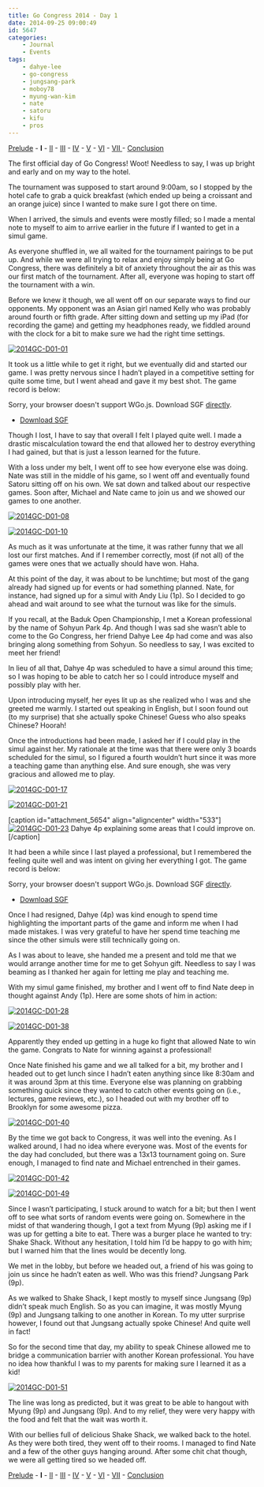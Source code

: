 ```yaml
---
title: Go Congress 2014 - Day 1
date: 2014-09-25 09:00:49
id: 5647
categories:
	- Journal
	- Events
tags:
	- dahye-lee
	- go-congress
	- jungsang-park
	- moboy78
	- myung-wan-kim
	- nate
	- satoru
	- kifu
	- pros
---
```


[Prelude](http://www.bengozen.com/go-congress-2014-prelude/ "Go Congress 2014 — Prelude") - **I** - [II](http://www.bengozen.com/go-congress-2014-day-2/ "Go Congress 2014 — Day 2") - [III](http://www.bengozen.com/go-congress-2014-day-3/ "Go Congress 2014 — Day 3") - [IV](http://www.bengozen.com/go-congress-2014-day-4/ "Go Congress 2014 — Day 4") - [V](http://www.bengozen.com/go-congress-2014-day-5/ "Go Congress 2014 — Day 5") - [VI](http://www.bengozen.com/go-congress-2014-day-6/ "Go Congress 2014 — Day 6") - [VII ](http://www.bengozen.com/go-congress-2014-day-7/ "Go Congress 2014 — Day 7")- [Conclusion](http://www.bengozen.com/go-congress-2014-conclusion/ "Go Congress 2014 — Conclusion")

The first official day of Go Congress! Woot! Needless to say, I was up bright and early and on my way to the hotel.

The tournament was supposed to start around 9:00am, so I stopped by the hotel cafe to grab a quick breakfast (which ended up being a croissant and an orange juice) since I wanted to make sure I got there on time.

When I arrived, the simuls and events were mostly filled; so I made a mental note to myself to aim to arrive earlier in the future if I wanted to get in a simul game.

As everyone shuffled in, we all waited for the tournament pairings to be put up. And while we were all trying to relax and enjoy simply being at Go Congress, there was definitely a bit of anxiety throughout the air as this was our first match of the tournament. After all, everyone was hoping to start off the tournament with a win.

Before we knew it though, we all went off on our separate ways to find our opponents. My opponent was an Asian girl named Kelly who was probably around fourth or fifth grade. After sitting down and setting up my iPad (for recording the game) and getting my headphones ready, we fiddled around with the clock for a bit to make sure we had the right time settings.

[![2014GC-D01-01](http://www.bengozen.com/wp-content/uploads/2014/09/2014GC-D01-01.jpg)](http://www.bengozen.com/wp-content/uploads/2014/09/2014GC-D01-01.jpg)

<!--more-->

It took us a little while to get it right, but we eventually did and started our game. I was pretty nervous since I hadn’t played in a competitive setting for quite some time, but I went ahead and gave it my best shot. The game record is below:

<article>
	<section data-wgo="/kifu/2014/2014.08.10-US-Go-Congress-US-Open-Round-1.sgf" data-wgo-enablewheel="false" style="width: 100%">
	  <p>Sorry, your browser doesn't support WGo.js. Download SGF <a href="/kifu/2014/2014.08.10-US-Go-Congress-US-Open-Round-1.sgf">directly</a>.</p>
	</section>
	<div><ul><li><a href="/kifu/2014/2014.08.10-US-Go-Congress-US-Open-Round-1.sgf">Download SGF</a></li></ul></div>
</article>

Though I lost, I have to say that overall I felt I played quite well. I made a drastic miscalculation toward the end that allowed her to destroy everything I had gained, but that is just a lesson learned for the future.

With a loss under my belt, I went off to see how everyone else was doing. Nate was still in the middle of his game, so I went off and eventually found Satoru sitting off on his own. We sat down and talked about our respective games. Soon after, Michael and Nate came to join us and we showed our games to one another.

[![2014GC-D01-08](http://www.bengozen.com/wp-content/uploads/2014/09/2014GC-D01-08.jpg)](http://www.bengozen.com/wp-content/uploads/2014/09/2014GC-D01-08.jpg)

[![2014GC-D01-10](http://www.bengozen.com/wp-content/uploads/2014/09/2014GC-D01-10.jpg)](http://www.bengozen.com/wp-content/uploads/2014/09/2014GC-D01-10.jpg)

As much as it was unfortunate at the time, it was rather funny that we all lost our first matches. And if I remember correctly, most (if not all) of the games were ones that we actually should have won. Haha.

At this point of the day, it was about to be lunchtime; but most of the gang already had signed up for events or had something planned. Nate, for instance, had signed up for a simul with Andy Liu (1p). So I decided to go ahead and wait around to see what the turnout was like for the simuls.

If you recall, at the Baduk Open Championship, I met a Korean professional by the name of Sohyun Park 4p. And though I was sad she wasn’t able to come to the Go Congress, her friend Dahye Lee 4p had come and was also bringing along something from Sohyun. So needless to say, I was excited to meet her friend!

In lieu of all that, Dahye 4p was scheduled to have a simul around this time; so I was hoping to be able to catch her so I could introduce myself and possibly play with her.

Upon introducing myself, her eyes lit up as she realized who I was and she greeted me warmly. I started out speaking in English, but I soon found out (to my surprise) that she actually spoke Chinese! Guess who also speaks Chinese? Hoorah!

Once the introductions had been made, I asked her if I could play in the simul against her. My rationale at the time was that there were only 3 boards scheduled for the simul, so I figured a fourth wouldn’t hurt since it was more a teaching game than anything else. And sure enough, she was very gracious and allowed me to play.

[![2014GC-D01-17](http://www.bengozen.com/wp-content/uploads/2014/09/2014GC-D01-17-e1411507569858.jpg)](http://www.bengozen.com/wp-content/uploads/2014/09/2014GC-D01-17-e1411507569858.jpg)

[![2014GC-D01-21](http://www.bengozen.com/wp-content/uploads/2014/09/2014GC-D01-21.jpg)](http://www.bengozen.com/wp-content/uploads/2014/09/2014GC-D01-21.jpg)

[caption id="attachment_5654" align="aligncenter" width="533"][![2014GC-D01-23](http://www.bengozen.com/wp-content/uploads/2014/09/2014GC-D01-23-e1411507546969.jpg)](http://www.bengozen.com/wp-content/uploads/2014/09/2014GC-D01-23-e1411507546969.jpg) Dahye 4p explaining some areas that I could improve on.[/caption]

It had been a while since I last played a professional, but I remembered the feeling quite well and was intent on giving her everything I got. The game record is below:

<article>
	<section data-wgo="/kifu/2014/2014.08.10-US-Go-Congress-Dahye-Lee-4p.sgf" data-wgo-enablewheel="false" style="width: 100%">
	  <p>Sorry, your browser doesn't support WGo.js. Download SGF <a href="/kifu/2014/2014.08.10-US-Go-Congress-Dahye-Lee-4p.sgf">directly</a>.</p>
	</section>
	<div><ul><li><a href="/kifu/2014/2014.08.10-US-Go-Congress-Dahye-Lee-4p.sgf">Download SGF</a></li></ul></div>
</article>

Once I had resigned, Dahye (4p) was kind enough to spend time highlighting the important parts of the game and inform me when I had made mistakes. I was very grateful to have her spend time teaching me since the other simuls were still technically going on.

As I was about to leave, she handed me a present and told me that we would arrange another time for me to get Sohyun gift. Needless to say I was beaming as I thanked her again for letting me play and teaching me.

With my simul game finished, my brother and I went off to find Nate deep in thought against Andy (1p). Here are some shots of him in action:

[![2014GC-D01-28](http://www.bengozen.com/wp-content/uploads/2014/09/2014GC-D01-28.jpg)](http://www.bengozen.com/wp-content/uploads/2014/09/2014GC-D01-28.jpg)

[![2014GC-D01-38](http://www.bengozen.com/wp-content/uploads/2014/09/2014GC-D01-38-e1411507839946.jpg)](http://www.bengozen.com/wp-content/uploads/2014/09/2014GC-D01-38-e1411507839946.jpg)

Apparently they ended up getting in a huge ko fight that allowed Nate to win the game. Congrats to Nate for winning against a professional!

Once Nate finished his game and we all talked for a bit, my brother and I headed out to get lunch since I hadn’t eaten anything since like 8:30am and it was around 3pm at this time. Everyone else was planning on grabbing something quick since they wanted to catch other events going on (i.e., lectures, game reviews, etc.), so I headed out with my brother off to Brooklyn for some awesome pizza.

[![2014GC-D01-40](http://www.bengozen.com/wp-content/uploads/2014/09/2014GC-D01-40.jpg)](http://www.bengozen.com/wp-content/uploads/2014/09/2014GC-D01-40.jpg)

By the time we got back to Congress, it was well into the evening. As I walked around, I had no idea where everyone was. Most of the events for the day had concluded, but there was a 13x13 tournament going on. Sure enough, I managed to find nate and Michael entrenched in their games.

[![2014GC-D01-42](http://www.bengozen.com/wp-content/uploads/2014/09/2014GC-D01-42.jpg)](http://www.bengozen.com/wp-content/uploads/2014/09/2014GC-D01-42.jpg)

[![2014GC-D01-49](http://www.bengozen.com/wp-content/uploads/2014/09/2014GC-D01-49.jpg)](http://www.bengozen.com/wp-content/uploads/2014/09/2014GC-D01-49.jpg)

Since I wasn’t participating, I stuck around to watch for a bit; but then I went off to see what sorts of random events were going on. Somewhere in the midst of that wandering though, I got a text from Myung (9p) asking me if I was up for getting a bite to eat. There was a burger place he wanted to try: Shake Shack. Without any hesitation, I told him I’d be happy to go with him; but I warned him that the lines would be decently long.

We met in the lobby, but before we headed out, a friend of his was going to join us since he hadn’t eaten as well. Who was this friend? Jungsang Park (9p).

As we walked to Shake Shack, I kept mostly to myself since Jungsang (9p) didn’t speak much English. So as you can imagine, it was mostly Myung (9p) and Jungsang talking to one another in Korean. To my utter surprise however, I found out that Jungsang actually spoke Chinese! And quite well in fact!

So for the second time that day, my ability to speak Chinese allowed me to bridge a communication barrier with another Korean professional. You have no idea how thankful I was to my parents for making sure I learned it as a kid!

[![2014GC-D01-51](http://www.bengozen.com/wp-content/uploads/2014/09/2014GC-D01-51.jpg)](http://www.bengozen.com/wp-content/uploads/2014/09/2014GC-D01-51.jpg)

The line was long as predicted, but it was great to be able to hangout with Myung (9p) and Jungsang (9p). And to my relief, they were very happy with the food and felt that the wait was worth it.

With our bellies full of delicious Shake Shack, we walked back to the hotel. As they were both tired, they went off to their rooms. I managed to find Nate and a few of the other guys hanging around. After some chit chat though, we were all getting tired so we headed off.

[Prelude](http://www.bengozen.com/go-congress-2014-prelude/ "Go Congress 2014 — Prelude") - **I** - [II](http://www.bengozen.com/go-congress-2014-day-2/ "Go Congress 2014 — Day 2") - [III](http://www.bengozen.com/go-congress-2014-day-3/ "Go Congress 2014 — Day 3") - [IV](http://www.bengozen.com/go-congress-2014-day-4/ "Go Congress 2014 — Day 4") - [V](http://www.bengozen.com/go-congress-2014-day-5/ "Go Congress 2014 — Day 5") - [VI](http://www.bengozen.com/go-congress-2014-day-6/ "Go Congress 2014 — Day 6") - [VII](http://www.bengozen.com/go-congress-2014-day-7/ "Go Congress 2014 — Day 7") - [Conclusion](http://www.bengozen.com/go-congress-2014-conclusion/ "Go Congress 2014 — Conclusion")